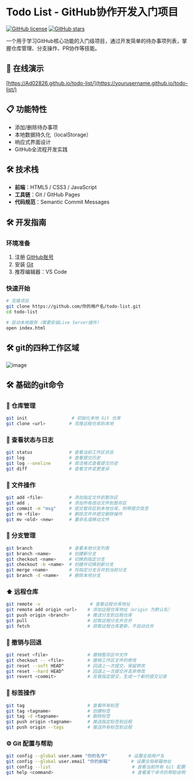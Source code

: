 # Todo List - GitHub协作开发入门项目

[![GitHub license](https://img.shields.io/github/license/Ad02826/todo-list)](https://github.com/你的用户名/todo-list)
[![GitHub stars](https://img.shields.io/github/stars/Ad02826/todo-list)](https://github.com/你的用户名/todo-list/stargazers)

一个用于学习GitHub核心功能的入门级项目，通过开发简单的待办事项列表，掌握仓库管理、分支操作、PR协作等技能。

## 🚀 在线演示
[https://Ad02826.github.io/todo-list/](https://yourusername.github.io/todo-list/)

## 📋 功能特性
- 添加/删除待办事项
- 本地数据持久化（localStorage）
- 响应式界面设计
- GitHub全流程开发实践

## 🛠️ 技术栈
- **前端**：HTML5 / CSS3 / JavaScript
- **工具链**：Git / GitHub Pages
- **代码规范**：Semantic Commit Messages

## 🛠️ 开发指南

### 环境准备
1. 注册 [GitHub账号](https://github.com)
2. 安装 [Git](https://git-scm.com/)
3. 推荐编辑器：VS Code

### 快速开始
```bash
# 克隆项目
git clone https://github.com/你的用户名/todo-list.git
cd todo-list

# 启动本地服务（需要安装Live Server插件）
open index.html
```
## 🛠️ git的四种工作区域

![image](https://github.com/user-attachments/assets/bf2b0b95-87bb-4825-ae71-33f62bbb15b4)

## 🛠️ 基础的git命令

### 📁 仓库管理
```bash
git init                 # 初始化本地 Git 仓库
git clone <url>         # 克隆远程仓库到本地
```
### 📄 查看状态与日志
```bash
git status              # 查看当前工作区状态
git log                 # 查看提交历史
git log --oneline       # 简洁格式查看提交历史
git diff                # 查看文件变更差异
```
### 📝 文件操作
```bash
git add <file>          # 添加指定文件到暂存区
git add .               # 添加所有改动文件到暂存区
git commit -m "msg"     # 提交暂存区到本地仓库，附带提交信息
git rm <file>           # 删除文件并提交删除操作
git mv <old> <new>      # 重命名或移动文件
```
### 🔄 分支管理
```bash
git branch              # 查看本地分支列表
git branch <name>       # 创建新分支
git checkout <name>     # 切换到指定分支
git checkout -b <name>  # 创建并切换到新分支
git merge <name>        # 将指定分支合并到当前分支
git branch -d <name>    # 删除本地分支
```
### ⬆️ 远程仓库
```bash
git remote -v                   # 查看远程仓库地址
git remote add origin <url>    # 添加远程仓库地址（origin 为默认名）
git push origin <branch>       # 推送分支到远程仓库
git pull                       # 拉取远程分支并合并
git fetch                      # 获取远程仓库更新，不自动合并
```
### 🧹 撤销与回退
```bash
git reset <file>               # 撤销暂存区中文件
git checkout -- <file>         # 撤销工作区文件的修改
git reset --soft HEAD^         # 回退上一次提交，保留修改
git reset --hard HEAD^         # 回退上一次提交并丢弃修改
git revert <commit>            # 反做指定提交，生成一个新的提交记录
```
### 🧪 标签操作
```bash
git tag                        # 查看所有标签
git tag <tagname>              # 创建标签
git tag -d <tagname>           # 删除标签
git push origin <tagname>      # 推送指定标签到远程
git push origin --tags         # 推送所有标签到远程
```
### ⚙️ Git 配置与帮助
```bash
git config --global user.name "你的名字"        # 设置全局用户名
git config --global user.email "你的邮箱"        # 设置全局邮箱地址
git config --list                               # 查看当前所有 Git 配置
git help <command>                              # 查看某个命令的帮助说明
```
